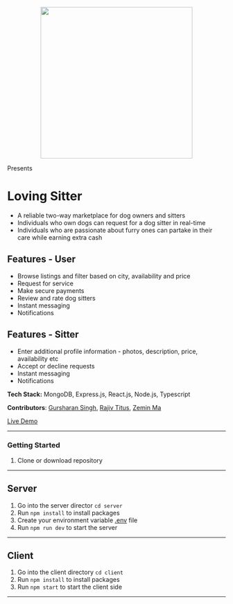 <p align="center">
  <img src="https://user-images.githubusercontent.com/75184965/121698563-fa5ead00-ca82-11eb-91b1-83e288909139.jpg" width="350" />
  <p>Presents</p>
</p>

# Loving Sitter

* A reliable two-way marketplace for dog owners and sitters
* Individuals who own dogs can request for a dog sitter in real-time 
* Individuals who are passionate about furry ones can partake in their care while earning extra cash

## Features - User
* Browse listings and filter based on city, availability and price
* Request for service 
* Make secure payments
* Review and rate dog sitters
* Instant messaging
* Notifications

## Features - Sitter
* Enter additional profile information - photos, description, price, availability etc
* Accept or decline requests
* Instant messaging
* Notifications

**Tech Stack:** MongoDB, Express.js, React.js, Node.js, Typescript

**Contributors**: [Gursharan Singh](https://github.com/gursharan4312), [Rajiv Titus](https://github.com/rajivtitus), [Zemin Ma](https://github.com/xia0m)

[Live Demo](https://lovingsitter.gursharansingh.ca)

---

### Getting Started

1. Clone or download repository

---

## Server

1. Go into the server director `cd server`
2. Run `npm install` to install packages
3. Create your environment variable [.env](./server/sample.env) file
4. Run `npm run dev` to start the server

---

## Client

1. Go into the client directory `cd client`
2. Run `npm install` to install packages
3. Run `npm start` to start the client side

---
